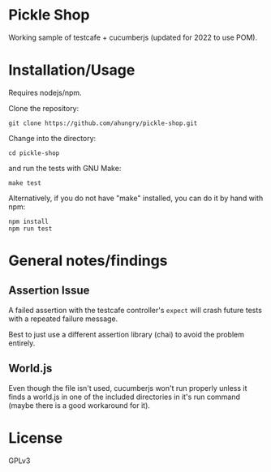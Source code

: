 # Pickle Shop

Working sample of testcafe + cucumberjs (updated for 2022 to use POM).

# Installation/Usage

Requires nodejs/npm.

Clone the repository:

```
git clone https://github.com/ahungry/pickle-shop.git
```

Change into the directory:

```
cd pickle-shop
```

and run the tests with GNU Make:

```
make test
```

Alternatively, if you do not have "make" installed, you can do it by
hand with npm:

```
npm install
npm run test
```

# General notes/findings

## Assertion Issue

A failed assertion with the testcafe controller's `expect`
will crash future tests with a repeated failure message.

Best to just use a different assertion library (chai) to avoid
the problem entirely.

## World.js

Even though the file isn't used, cucumberjs won't run properly
unless it finds a world.js in one of the included directories in it's
run command (maybe there is a good workaround for it).

# License

GPLv3
